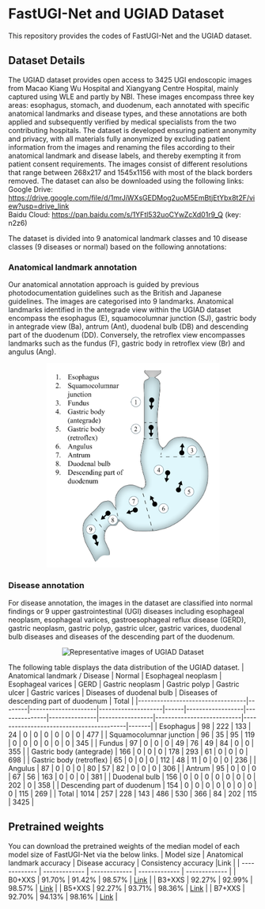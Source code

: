 # FastUGI-Net and UGIAD Dataset
This repository provides the codes of FastUGI-Net and the UGIAD dataset.

## Dataset Details
The UGIAD dataset provides open access to 3425 UGI endoscopic images from Macao Kiang Wu Hospital and Xiangyang Centre Hospital, mainly captured using WLE and partly by NBI. These images encompass three key areas: esophagus, stomach, and duodenum, each annotated with specific anatomical landmarks and disease types, and these annotations are both applied and subsequently verified by medical specialists from the two contributing hospitals. The dataset is developed ensuring patient anonymity and privacy, with all materials fully anonymized by excluding patient information from the images and renaming the files according to their anatomical landmark and disease labels, and thereby exempting it from patient consent requirements. The images consist of different resolutions that range between 268x217 and 1545x1156 with most of the black borders removed. 
The dataset can also be downloaded using the following links: <br />
Google Drive: https://drive.google.com/file/d/1mrJiWXsGEDMog2uoM5EmBtjEtYbx8t2F/view?usp=drive_link <br />
Baidu Cloud: https://pan.baidu.com/s/1YFtl532uoCYwZcXd01r9_Q (key: n2z6)

The dataset is divided into 9 anatomical landmark classes and 10 disease classes (9 diseases or normal) based on the following annotations:

### Anatomical landmark annotation
Our anatomical annotation approach is guided by previous photodocumentation guidelines such as the British and Japanese guidelines. The images are categorised into 9 landmarks. Anatomical landmarks identified in the antegrade view within the UGIAD dataset encompass the esophagus (E), squamocolumnar junction (SJ), gastric body in antegrade view (Ba), antrum (Ant), duodenal bulb (DB) and descending part of the duodenum (DD). Conversely, the retroflex view encompasses landmarks such as the fundus (F), gastric body in retroflex view (Br) and angulus (Ang).

<p align="center">
    <img src="/assets/anatomical_annotation.png" alt="Anatomical landmark annotation of the UGIAD Dataset" width="350">
</p>

### Disease annotation
For disease annotation, the images in the dataset are classified into normal findings or 9 upper gastrointestinal (UGI) diseases including esophageal neoplasm, esophageal varices, gastroesophageal reflux disease (GERD), gastric neoplasm, gastric polyp, gastric ulcer, gastric varices, duodenal bulb diseases and diseases of the descending part of the duodenum.
<p align="center">
    <img src="/assets/disease_example.png" alt="Representative images of UGIAD Dataset" width="1200">
</p>

The following table displays the data distribution of the UGIAD dataset.
| Anatomical landmark / Disease    | Normal | Esophageal neoplasm | Esophageal varices | GERD | Gastric neoplasm | Gastric polyp | Gastric ulcer | Gastric varices | Diseases of duodenal bulb | Diseases of descending part of duodenum | Total |
|----------------------------------|--------|---------------------|--------------------|------|------------------|---------------|---------------|-----------------|---------------------------|-----------------------------------------|-------|
| Esophagus                        | 98     | 222                 | 133                | 24   | 0                | 0             | 0             | 0               | 0                         | 0                                       | 477   |
| Squamocolumnar junction          | 96     | 35                  | 95                 | 119  | 0                | 0             | 0             | 0               | 0                         | 0                                       | 345   |
| Fundus                           | 97     | 0                   | 0                  | 0    | 49               | 76            | 49            | 84              | 0                         | 0                                       | 355   |
| Gastric body (antegrade)         | 166    | 0                   | 0                  | 0    | 178              | 293           | 61            | 0               | 0                         | 0                                       | 698   |
| Gastric body (retroflex)         | 65     | 0                   | 0                  | 0    | 112              | 48            | 11            | 0               | 0                         | 0                                       | 236   |
| Angulus                          | 87     | 0                   | 0                  | 0    | 80               | 57            | 82            | 0               | 0                         | 0                                       | 306   |
| Antrum                           | 95     | 0                   | 0                  | 0    | 67               | 56            | 163           | 0               | 0                         | 0                                       | 381   |
| Duodenal bulb                    | 156    | 0                   | 0                  | 0    | 0                | 0             | 0             | 0               | 202                       | 0                                       | 358   |
| Descending part of duodenum      | 154    | 0                   | 0                  | 0    | 0                | 0             | 0             | 0               | 0                         | 115                                     | 269   |
| Total                            | 1014   | 257                 | 228                | 143  | 486              | 530           | 366           | 84              | 202                       | 115                                     | 3425  |

## Pretrained weights
You can download the pretrained weights of the median model of each model size of FastUGI-Net via the below links.
| Model size  | Anatomical landmark accuracy | Disease accuracy | Consistency accuracy |Link |
| ------------- | ------------- | ------------- | ------------- | ------------- |
| B0+XXS  | 91.70% | 91.42% | 98.57% | [Link](https://drive.google.com/file/d/1phOMKXTkm6S5_5SOEtei4kpLHS3DTkNO/view?usp=drive_link) |
| B3+XXS  | 92.27% | 92.99% | 98.57% | [Link](https://drive.google.com/file/d/14FzgySAi78gu7BAXWQsvtVBtczivNC8c/view?usp=drive_link)  |
| B5+XXS  | 92.27% | 93.71% | 98.36% | [Link](https://drive.google.com/file/d/1hSUwk4BvM5HLgCrRgq3uypetcEjYGdc9/view?usp=drive_link)   |
| B7+XXS  | 92.70% | 94.13% | 98.16% | [Link](https://drive.google.com/file/d/1UtEmP1SasFDvUCj3kmzl5kswBgLUMjEH/view?usp=drive_link) |
